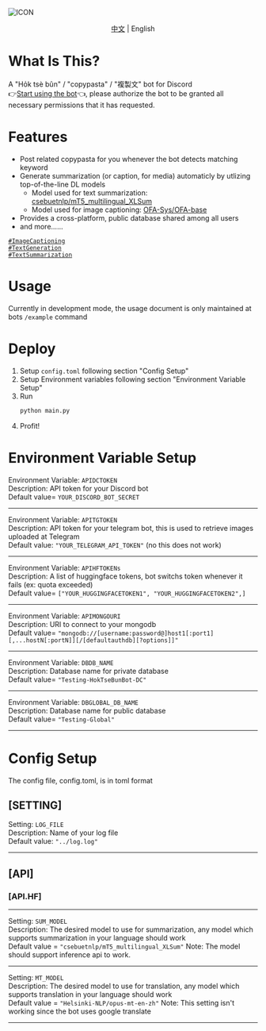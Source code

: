 ![ICON](https://github.com/pha123661/Hok_tse_bun_dcbot/blob/master/icons/bot%20icon.jpg?raw=true)
<p align="center">
  <a href="www.google.com">中文</a> |
  <span>English</span>
</p>

# What Is This?
A "Ho̍k tsè bûn" / "copypasta" / "複製文" bot for Discord \
👉[Start using the bot](https://discord.com/api/oauth2/authorize?client_id=1011172667426095125&permissions=534723951680&scope=applications.commands%20bot)👈, please authorize the bot to be granted all necessary permissions that it has requested.

# Features
* Post related copypasta for you whenever the bot detects matching keyword
* Generate summarization (or caption, for media) automaticly by utlizing top-of-the-line DL models
  * Model used for text summarization: [csebuetnlp/mT5_multilingual_XLSum](https://huggingface.co/csebuetnlp/mT5_multilingual_XLSum)
  * Model used for image captioning: [OFA-Sys/OFA-base](https://huggingface.co/OFA-Sys/OFA-base)
* Provides a cross-platform, public database shared among all users
* and more......

[`#ImageCaptioning`](https://paperswithcode.com/task/image-captioning) \
[`#TextGeneration`](https://paperswithcode.com/task/text-generation) \
[`#TextSummarization`](https://paperswithcode.com/task/text-summarization)

# Usage
Currently in development mode, the usage document is only maintained at bots ``/example`` command

# Deploy
1. Setup ``config.toml`` following section "Config Setup"
2. Setup Environment variables following section "Environment Variable Setup"
3. Run
    ```python
    python main.py
    ```
4. Profit!


# Environment Variable Setup
Environment Variable: ``APIDCTOKEN``\
Description: API token for your Discord bot\
Default value= ``YOUR_DISCORD_BOT_SECRET``

---

Environment Variable: ``APITGTOKEN``\
Description: API token for your telegram bot, this is used to retrieve images uploaded at Telegram\
Default value: ``"YOUR_TELEGRAM_API_TOKEN"`` (no this does not work)

---

Environment Variable: ``APIHFTOKENs``\
Description: A list of huggingface tokens, bot switchs token whenever it fails (ex: quota exceeded)\
Default value= ``["YOUR_HUGGINGFACETOKEN1", "YOUR_HUGGINGFACETOKEN2",]``

---

Environment Variable: ``APIMONGOURI``\
Description: URI to connect to your mongodb\
Default value= ``"mongodb://[username:password@]host1[:port1][,...hostN[:portN]][/[defaultauthdb][?options]]"``

---

Environment Variable: ``DBDB_NAME``\
Description: Database name for private database\
Default value= ``"Testing-HokTseBunBot-DC"``

---

Environment Variable: ``DBGLOBAL_DB_NAME``\
Description: Database name for public database\
Default value= ``"Testing-Global"``

---

# Config Setup
The config file, config.toml, is in toml format
## [SETTING]

Setting: ``LOG_FILE``\
Description: Name of your log file\
Default value: ``"../log.log"``

---

## [API]
### [API.HF]

---

Setting: ``SUM_MODEL``\
Description: The desired model to use for summarization, any model which supports summarization in your language should work\
Default value = ``"csebuetnlp/mT5_multilingual_XLSum"``
Note: The model should support inference api to work.

---

Setting: ``MT_MODEL``\
Description: The desired model to use for translation, any model which supports translation in your language should work\
Default value = ``"Helsinki-NLP/opus-mt-en-zh"``
Note: This setting isn't working since the bot uses google translate

---

